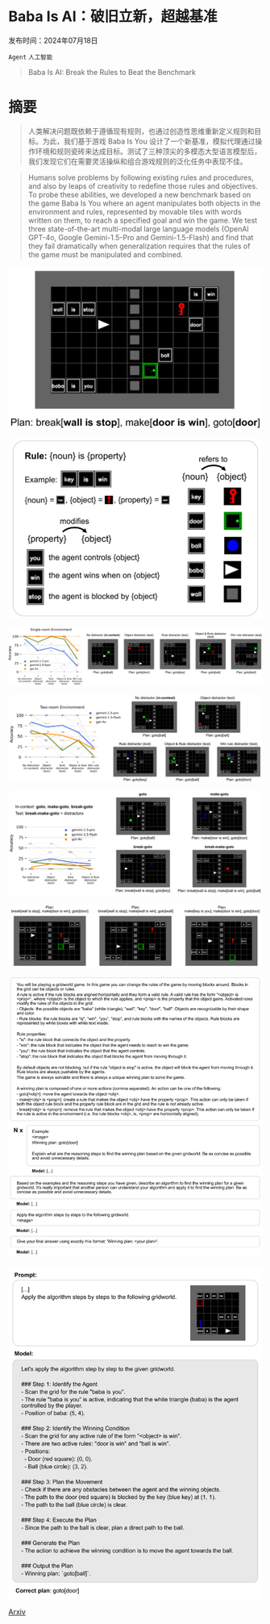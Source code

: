 # Baba Is AI：破旧立新，超越基准

发布时间：2024年07月18日

`Agent` `人工智能`

> Baba Is AI: Break the Rules to Beat the Benchmark

# 摘要

> 人类解决问题既依赖于遵循现有规则，也通过创造性思维重新定义规则和目标。为此，我们基于游戏 Baba Is You 设计了一个新基准，模拟代理通过操作环境和规则瓷砖来达成目标。测试了三种顶尖的多模态大型语言模型后，我们发现它们在需要灵活操纵和组合游戏规则的泛化任务中表现不佳。

> Humans solve problems by following existing rules and procedures, and also by leaps of creativity to redefine those rules and objectives. To probe these abilities, we developed a new benchmark based on the game Baba Is You where an agent manipulates both objects in the environment and rules, represented by movable tiles with words written on them, to reach a specified goal and win the game. We test three state-of-the-art multi-modal large language models (OpenAI GPT-4o, Google Gemini-1.5-Pro and Gemini-1.5-Flash) and find that they fail dramatically when generalization requires that the rules of the game must be manipulated and combined.

![Baba Is AI：破旧立新，超越基准](../../../paper_images/2407.13729/x1.png)

![Baba Is AI：破旧立新，超越基准](../../../paper_images/2407.13729/x2.png)

![Baba Is AI：破旧立新，超越基准](../../../paper_images/2407.13729/x3.png)

![Baba Is AI：破旧立新，超越基准](../../../paper_images/2407.13729/x4.png)

![Baba Is AI：破旧立新，超越基准](../../../paper_images/2407.13729/x5.png)

![Baba Is AI：破旧立新，超越基准](../../../paper_images/2407.13729/x6.png)

![Baba Is AI：破旧立新，超越基准](../../../paper_images/2407.13729/x7.png)

![Baba Is AI：破旧立新，超越基准](../../../paper_images/2407.13729/x8.png)

[Arxiv](https://arxiv.org/abs/2407.13729)